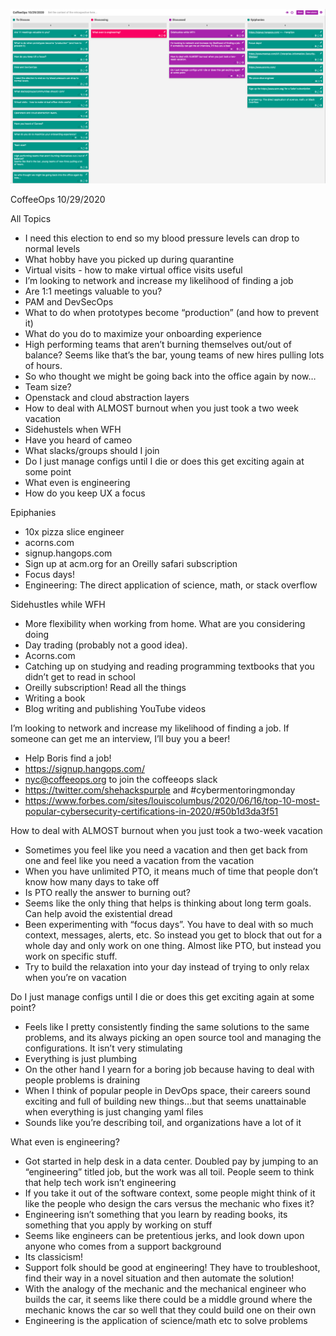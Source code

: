 ![Our Board](images/2020.10.29.png)

CoffeeOps 10/29/2020

All Topics
- I need this election to end so my blood pressure levels can drop to normal levels
- What hobby have you picked up during quarantine
- Virtual visits - how to make virtual office visits useful
- I’m looking to network and increase my likelihood of finding a job
- Are 1:1 meetings valuable to you?
- PAM and DevSecOps
- What to do when prototypes become “production” (and how to prevent it)
- What do you do to maximize your onboarding experience
- High performing teams that aren’t burning themselves out/out of balance? Seems like that’s the bar, young teams of new hires pulling lots of hours.
- So who thought we might be going back into the office again by now…
- Team size?
- Openstack and cloud abstraction layers
- How to deal with ALMOST burnout when you just took a two week vacation
- Sidehustels when WFH
- Have you heard of cameo
- What slacks/groups should I join
- Do I just manage configs until I die or does this get exciting again at some point
- What even is engineering
- How do you keep UX a focus

Epiphanies
- 10x pizza slice engineer
- acorns.com
- signup.hangops.com
- Sign up at acm.org for an Oreilly safari subscription
- Focus days!
- Engineering: The direct application of science, math, or stack overflow


Sidehustles while WFH
- More flexibility when working from home. What are you considering doing
- Day trading (probably not a good idea). 
- Acorns.com
- Catching up on studying and reading programming textbooks that you didn’t get to read in school
- Oreilly subscription! Read all the things
- Writing a book
- Blog writing and publishing YouTube videos

I’m looking to network and increase my likelihood of finding a job. If someone can get me an interview, I’ll buy you a beer!
- Help Boris find a job!
- https://signup.hangops.com/
- nyc@coffeeops.org to join the coffeeops slack
- https://twitter.com/shehackspurple and #cybermentoringmonday
- https://www.forbes.com/sites/louiscolumbus/2020/06/16/top-10-most-popular-cybersecurity-certifications-in-2020/#50b1d3da3f51

How to deal with ALMOST burnout when you just took a two-week vacation
- Sometimes you feel like you need a vacation and then get back from one and feel like you need a vacation from the vacation
- When you have unlimited PTO, it means much of time that people don’t know how many days to take off
- Is PTO really the answer to burning out?
- Seems like the only thing that helps is thinking about long term goals. Can help avoid the existential dread
- Been experimenting with “focus days”. You have to deal with so much context, messages, alerts, etc. So instead you get to block that out for a whole day and only work on one thing. Almost like PTO, but instead you work on specific stuff.
- Try to build the relaxation into your day instead of trying to only relax when you’re on vacation

Do I just manage configs until I die or does this get exciting again at some point?
- Feels like I pretty consistently finding the same solutions to the same problems, and its always picking an open source tool and managing the configurations. It isn’t very stimulating
- Everything is just plumbing
- On the other hand I yearn for a boring job because having to deal with people problems is draining
- When I think of popular people in DevOps space, their careers sound exciting and full of building new things…but that seems unattainable when everything is just changing yaml files
- Sounds like you’re describing toil, and organizations have a lot of it

What even is engineering?
- Got started in help desk in a data center. Doubled pay by jumping to an “engineering” titled job, but the work was all toil. People seem to think that help tech work isn’t engineering
- If you take it out of the software context, some people might think of it like the people who design the cars versus the mechanic who fixes it?
- Engineering isn’t something that you learn by reading books, its something that you apply by working on stuff
- Seems like engineers can be pretentious jerks, and look down upon anyone who comes from a support background
- Its classicism!
- Support folk should be good at engineering! They have to troubleshoot, find their way in a novel situation and then automate the solution!
- With the analogy of the mechanic and the mechanical engineer who builds the car, it seems like there could be a middle ground where the mechanic knows the car so well that they could build one on their own
- Engineering is the application of science/math etc to solve problems

